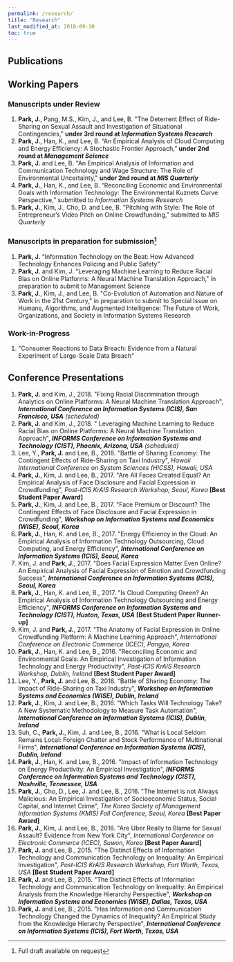 ```yaml
---
permalink: /research/
title: "Research"
last_modified_at: 2018-09-10
toc: true
---
```



## Publications


## Working Papers
### Manuscripts under Review
1. **Park, J.**, Pang, M.S., Kim, J., and Lee, B. "The Deterrent Effect of Ride-Sharing on Sexual Assault and Investigation of Situational Contingencies," **under 3rd round at *Information Systems Research***
2. **Park, J.**, Han, K., and Lee, B. “An Empirical Analysis of Cloud Computing and Energy Efficiency: A Stochastic Frontier Approach,” **under 2nd round at *Management Science***
3. **Park, J.** and Lee, B. "An Empirical Analysis of Information and Communication Technology and Wage Structure: The Role of Environmental Uncertainty," **under 2nd round at *MIS Quarterly***
4. **Park, J.**, Han, K., and Lee, B. “Reconciling Economic and Environmental Goals with Information Technology: The Environmental Kuznets Curve Perspective,” submitted to *Information Systems Research*
5. **Park, J.**, Kim, J., Cho, D. and Lee, B. “Pitching with Style: The Role of Entrepreneur’s Video Pitch on Online Crowdfunding,” submitted to *MIS Quarterly*

### Manuscripts in preparation for submission[^1]
1. **Park, J.** “Information Technology on the Beat: How Advanced Technology Enhances Policing and Public Safety”
2. **Park, J.** and Kim, J. "Leveraging Machine Learning to Reduce Racial Bias on Online Platforms: A Neural Machine Translation Approach," in preparation to submit to Management Science
3. **Park, J.**, Kim, J., and Lee, B. "Co-Evolution of Automation and Nature of Work in the 21st Century," in preparation to submit to Special Issue on Humans, Algorithms, and Augmented Intelligence: The Future of Work, Organizations, and Society in Information Systems Research

[^1]: Full draft available on request

### Work-in-Progress
1. "Consumer Reactions to Data Breach: Evidence from a Natural Experiment of Large-Scale Data Breach"

## Conference Presentations
1. **Park, J.** and Kim, J., 2018. "Fixing Racial Discrimination through Analytics on Online Platforms: A Neural Machine Translation Approach", ***International Conference on Information Systems (ICIS), San Francisco, USA** (scheduled)*
2. **Park, J.** and Kim, J., 2018. " Leveraging Machine Learning to Reduce Racial Bias on Online Platforms: A Neural Machine Translation Approach", ***INFORMS Conference on Information Systems and Technology (CIST), Phoenix, Arizona, USA** (scheduled)*
3. Lee, Y., **Park, J.** and Lee, B., 2018. "Battle of Sharing Economy: The Contingent Effects of Ride-Sharing on Taxi Industry", *Hawaii International Conference on System Sciences (HICSS), Hawaii, USA*
4. **Park, J.**, Kim, J. and Lee, B., 2017. "Are All Faces Created Equal? An Empirical Analysis of Face Disclosure and Facial Expression in Crowdfunding", *Post-ICIS KrAIS Research Workshop, Seoul, Korea* **[Best Student Paper Award]**
5. **Park, J.**, Kim, J. and Lee, B., 2017. "Face Premium or Discount? The Contingent Effects of Face Disclosure and Facial Expression in Crowdfunding", ***Workshop on Information Systems and Economics (WISE), Seoul, Korea***
6. **Park, J.**, Han, K. and Lee, B., 2017. "Energy Efficiency in the Cloud: An Empirical Analysis of Information Technology Outsourcing, Cloud Computing, and Energy Efficiency", ***International Conference on Information Systems (ICIS), Seoul, Korea***
7. Kim, J. and **Park, J.**, 2017. "Does Facial Expression Matter Even Online? An Empirical Analysis of Facial Expression of Emotion and Crowdfunding Success", ***International Conference on Information Systems (ICIS), Seoul, Korea***
8. **Park, J.**, Han, K. and Lee, B., 2017. "Is Cloud Computing Green? An Empirical Analysis of Information Technology Outsourcing and Energy Efficiency", ***INFORMS Conference on Information Systems and Technology (CIST), Huston, Texas, USA*** **[Best Student Paper Runner-up]**
9. Kim, J. and **Park, J.**, 2017. "The Anatomy of Facial Expression in Online Crowdfunding Platform: A Machine Learning Approach", *International Conference on Electronic Commerce (ICEC), Pangyo, Korea*
10. **Park, J.**, Han, K. and Lee, B., 2016. "Reconciling Economic and Environmental Goals: An Empirical Investigation of Information Technology and Energy Productivity", *Post-ICIS KrAIS Research Workshop, Dublin, Ireland* **[Best Student Paper Award]**
11. Lee, Y., **Park, J.** and Lee, B., 2016. "Battle of Sharing Economy: The Impact of Ride-Sharing on Taxi Industry", ***Workshop on Information Systems and Economics (WISE), Dublin, Ireland***
12. **Park, J.**, Kim, J. and Lee, B., 2016. "Which Tasks Will Technology Take? A New Systematic Methodology to Measure Task Automation", ***International Conference on Information Systems (ICIS), Dublin, Ireland***
13. Suh, C., **Park, J.**, Kim, J. and Lee, B., 2016. "What is Local Seldom Remains Local: Foreign Chatter and Stock Performance of Multinational Firms", ***International Conference on Information Systems (ICIS), Dublin, Ireland***
14. **Park, J.**, Han, K. and Lee, B., 2016. "Impact of Information Technology on Energy Productivity: An Empirical Investigation", ***INFORMS Conference on Information Systems and Technology (CIST), Nashville, Tennessee, USA***
15. **Park, J.**, Cho, D., Lee, J. and Lee, B., 2016. "The Internet is not Always Malicious: An Empirical Investigation of Socioeconomic Status, Social Capital, and Internet Crime", *The Korea Society of Management Information Systems (KMIS) Fall Conference, Seoul, Korea* **[Best Paper Award]**
16. **Park, J.**, Kim, J. and Lee, B., 2016. "Are Uber Really to Blame for Sexual Assault? Evidence from New York City", *International Conference on Electronic Commerce (ICEC), Suwon, Korea* **[Best Paper Award]**
17. **Park, J.** and Lee, B., 2015. "The Distinct Effects of Information Technology and Communication Technology on Inequality: An Empirical Investigation", *Post-ICIS KrAIS Research Workshop, Fort Worth, Texas, USA* **[Best Student Paper Award]**
18. **Park, J.** and Lee, B., 2015. "The Distinct Effects of Information Technology and Communication Technology on Inequality: An Empirical Analysis from the Knowledge Hierarchy Perspective", ***Workshop on Information Systems and Economics (WISE), Dallas, Texas, USA***
19. **Park, J.** and Lee, B., 2015. "Has Information and Communication Technology Changed the Dynamics of Inequality? An Empirical Study from the Knowledge Hierarchy Perspective", ***International Conference on Information Systems (ICIS), Fort Worth, Texas, USA***
